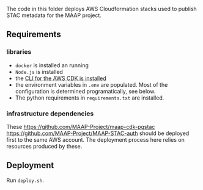 The code in this folder deploys AWS Cloudformation stacks used to publish STAC metadata for the MAAP project. 

## Requirements

### libraries

- `docker` is installed an running
- `Node.js` is installed
- the [CLI for the AWS CDK is installed](https://docs.aws.amazon.com/cdk/v2/guide/cli.html)
- the environment variables in `.env` are populated. Most of the configuration is determined programatically, see below.
- The python requirements in `requirements.txt` are installed.

### infrastructure dependencies

These https://github.com/MAAP-Project/maap-cdk-pgstac https://github.com/MAAP-Project/MAAP-STAC-auth should be deployed first to the same AWS account. The deployment process here relies on resources produced by these.

## Deployment

Run `deploy.sh`. 
